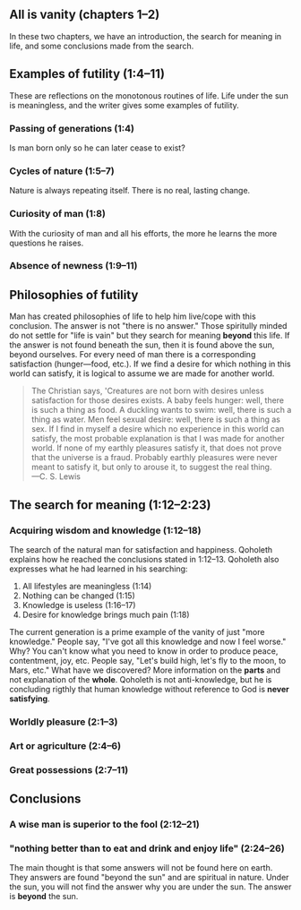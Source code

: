 ## All is vanity (chapters 1–2)

In these two chapters, we have an introduction, the search for meaning in life, and some conclusions made from the search.

## Examples of futility (1:4–11)

These are reflections on the monotonous routines of life. Life under the sun is meaningless, and the writer gives some examples of futility.

### Passing of generations (1:4)

Is man born only so he can later cease to exist?

### Cycles of nature (1:5–7)

Nature is always repeating itself. There is no real, lasting change.

### Curiosity of man (1:8)

With the curiosity of man and all his efforts, the more he learns the more questions he raises.

### Absence of newness (1:9–11)

## Philosophies of futility

Man has created philosophies of life to help him live/cope with this conclusion. The answer is not "there is no answer." Those spiritully minded do not settle for "life is vain" but they search for meaning **beyond** this life. If the answer is not found beneath the sun, then it is found above the sun, beyond ourselves. For every need of man there is a corresponding satisfaction (hunger—food, etc.). If we find a desire for which nothing in this world can satisfy, it is logical to assume we are made for another world.

> The Christian says, 'Creatures are not born with desires unless satisfaction for those desires exists. A baby feels hunger: well, there is such a thing as food. A duckling wants to swim: well, there is such a thing as water. Men feel sexual desire: well, there is such a thing as sex. If I find in myself a desire which no experience in this world can satisfy, the most probable explanation is that I was made for another world. If none of my earthly pleasures satisfy it, that does not prove that the universe is a fraud. Probably earthly pleasures were never meant to satisfy it, but only to arouse it, to suggest the real thing.  
> —C. S. Lewis

## The search for meaning (1:12–2:23)

### Acquiring wisdom and knowledge (1:12–18)

The search of the natural man for satisfaction and happiness. Qoholeth explains how he reached the conclusions stated in 1:12–13. Qoholeth also expresses what he had learned in his searching:

1. All lifestyles are meaningless (1:14)
2. Nothing can be changed (1:15)
3. Knowledge is useless (1:16–17)
4. Desire for knowledge brings much pain (1:18) 

The current generation is a prime example of the vanity of just "more knowledge." People say, "I've got all this knowledge and now I feel worse." Why? You can't know what you need to know in order to produce peace, contentment, joy, etc. People say, "Let's build high, let's fly to the moon, to Mars, etc." What have we discovered? More information on the **parts** and not explanation of the **whole**. Qoholeth is not anti-knowledge, but he is concluding rigthly that human knowledge without reference to God is **never satisfying**.

### Worldly pleasure (2:1–3)

### Art or agriculture (2:4–6)

### Great possessions (2:7–11)

## Conclusions

### A wise man is superior to the fool (2:12–21)

### "nothing better than to eat and drink and enjoy life" (2:24–26)

The main thought is that some answers will not be found here on earth. They answers are found "beyond the sun" and are spiritual in nature. Under the sun, you will not find the answer why you are under the sun. The answer is **beyond** the sun.